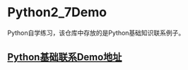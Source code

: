 # Python2_7Demo
Python自学练习，该仓库中存放的是Python基础知识联系例子。
## [Python基础联系Demo地址](https://github.com/liming870906/Python2_7Demo)